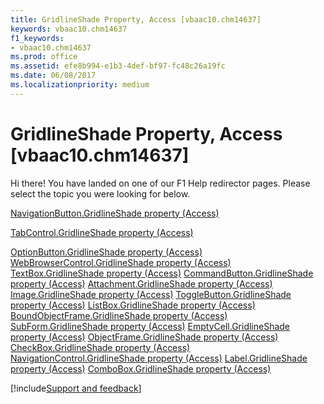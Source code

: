 ```yaml
---
title: GridlineShade Property, Access [vbaac10.chm14637]
keywords: vbaac10.chm14637
f1_keywords:
- vbaac10.chm14637
ms.prod: office
ms.assetid: efe8b994-e1b3-4def-bf97-fc48c26a19fc
ms.date: 06/08/2017
ms.localizationpriority: medium
---
```



# GridlineShade Property, Access [vbaac10.chm14637]

Hi there! You have landed on one of our F1 Help redirector pages. Please select the topic you were looking for below.

[NavigationButton.GridlineShade property (Access)](https://msdn.microsoft.com/library/828d0867-f0e3-6e06-e441-066bf137905c%28Office.15%29.aspx)

[TabControl.GridlineShade property (Access)](https://msdn.microsoft.com/library/fee68e1f-2a0a-cdd4-1270-08df1c751c4b%28Office.15%29.aspx)

[OptionButton.GridlineShade property (Access)](https://msdn.microsoft.com/library/599f0476-e468-8cb7-1cf5-0f63a2dabc8f%28Office.15%29.aspx)
[WebBrowserControl.GridlineShade property (Access)](https://msdn.microsoft.com/library/d6547541-832c-a560-4176-29004c0011dd%28Office.15%29.aspx)
[TextBox.GridlineShade property (Access)](https://msdn.microsoft.com/library/33daf4ec-1587-63c8-4b23-2abdf5087bbe%28Office.15%29.aspx)
[CommandButton.GridlineShade property (Access)](https://msdn.microsoft.com/library/044e8de8-e7c9-dd59-920c-529bc3e6a51a%28Office.15%29.aspx)
[Attachment.GridlineShade property (Access)](https://msdn.microsoft.com/library/24b5e8fa-7416-b312-7d2f-75c3b60e4617%28Office.15%29.aspx)
[Image.GridlineShade property (Access)](https://msdn.microsoft.com/library/1ed961e6-9698-322f-361c-76e42b81433e%28Office.15%29.aspx)
[ToggleButton.GridlineShade property (Access)](https://msdn.microsoft.com/library/33975f40-63ca-aa3f-eb8c-7af752b8c1b3%28Office.15%29.aspx)
[ListBox.GridlineShade property (Access)](https://msdn.microsoft.com/library/261c89f0-e1d8-41a0-6d8b-97332a6a01db%28Office.15%29.aspx)
[BoundObjectFrame.GridlineShade property (Access)](https://msdn.microsoft.com/library/3fe4929b-9545-e886-f33c-9cae9f0c5f28%28Office.15%29.aspx)
[SubForm.GridlineShade property (Access)](https://msdn.microsoft.com/library/404019d4-27c5-abf5-8015-c58d6ea5a3dc%28Office.15%29.aspx)
[EmptyCell.GridlineShade property (Access)](https://msdn.microsoft.com/library/64a15ee8-809a-1ce4-186b-c8b2eee50152%28Office.15%29.aspx)
[ObjectFrame.GridlineShade property (Access)](https://msdn.microsoft.com/library/837f3c0b-5597-7abd-e580-c92f099d4448%28Office.15%29.aspx)
[CheckBox.GridlineShade property (Access)](https://msdn.microsoft.com/library/6f59985a-9b2d-e563-f0ed-dfe938e27331%28Office.15%29.aspx)
[NavigationControl.GridlineShade property (Access)](https://msdn.microsoft.com/library/f095b4d4-6c8b-5e17-6282-f4e97a7ef21f%28Office.15%29.aspx)
[Label.GridlineShade property (Access)](https://msdn.microsoft.com/library/d2d3415f-99f4-3ba4-78d3-f7d53f792980%28Office.15%29.aspx)
[ComboBox.GridlineShade property (Access)](https://msdn.microsoft.com/library/286746a1-0098-8991-0074-fe6fa0ceff0a%28Office.15%29.aspx)

[!include[Support and feedback](~/includes/feedback-boilerplate.md)]